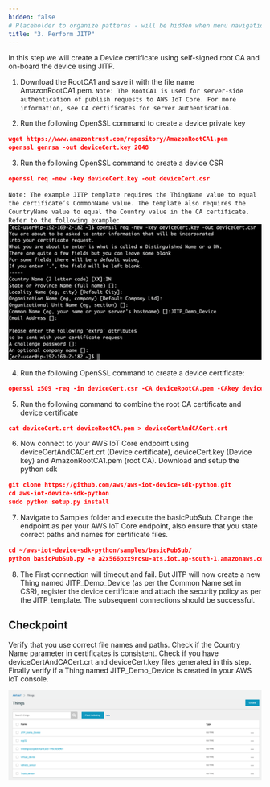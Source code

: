 ```yaml
---
hidden: false
# Placeholder to organize patterns - will be hidden when menu navigation becomes untenable
title: "3. Perform JITP"
---
```

In this step we will create a Device certificate using self-signed root CA and on-board the device using JITP.

1. Download the RootCA1 and save it with the file name AmazonRootCA1.pem.
`Note: The RootCA1 is used for server-side authentication of publish requests to AWS IoT Core. For more information, see CA certificates for server authentication.`

2. Run the following OpenSSL command to create a device private key
```json
wget https://www.amazontrust.com/repository/AmazonRootCA1.pem
openssl genrsa -out deviceCert.key 2048
```

3. Run the following OpenSSL command to create a device CSR
```json
openssl req -new -key deviceCert.key -out deviceCert.csr
```

`Note: The example JITP template requires the ThingName value to equal the certificate’s CommonName value. The template also requires the CountryName value to equal the Country value in the CA certificate. Refer to the following example:`
![ThingName](thingName.png)

4. Run the following OpenSSL command to create a device certificate:
```json
openssl x509 -req -in deviceCert.csr -CA deviceRootCA.pem -CAkey deviceRootCA.key -CAcreateserial -out deviceCert.crt -days 365 -sha256
```
5. Run the following command to combine the root CA certificate and device certificate
```json
cat deviceCert.crt deviceRootCA.pem > deviceCertAndCACert.crt
```
6. Now connect to your AWS IoT Core endpoint using deviceCertAndCACert.crt (Device certificate), deviceCert.key (Device key) and AmazonRootCA1.pem (root CA).
Download and setup the python sdk
```json
git clone https://github.com/aws/aws-iot-device-sdk-python.git
cd aws-iot-device-sdk-python
sudo python setup.py install
```

7. Navigate to Samples folder and execute the basicPubSub.
Change the endpoint as per your AWS IoT Core endpoint, also ensure that you state correct paths and names for certificate files.
```json
cd ~/aws-iot-device-sdk-python/samples/basicPubSub/
python basicPubSub.py -e a2x566pxx9rcsu-ats.iot.ap-south-1.amazonaws.com -r ~/AmazonRootCA1.pem -c ~/deviceCertAndCACert.crt -k ~/deviceCert.key -id "JITP_Demo_Device" -t "test" -M "Hello World"
```

8. The First connection will timeout and fail. But JITP will now create a new Thing named JITP_Demo_Device (as per the Common Name set in CSR), register the device certificate and attach the security policy as per the JITP_template.
The subsequent connections should be successful. 

## Checkpoint
Verify that you use correct file names and paths.
Check if the Country Name parameter in certificates is consistent.
Check if you have deviceCertAndCACert.crt and deviceCert.key files generated in this step.
Finally verify if a Thing named JITP_Demo_Device is created in your AWS IoT console.


![things](things.png)